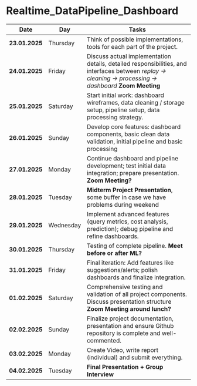 # Realtime_DataPipeline_Dashboard

| **Date**       | **Day**   | **Tasks**                                                                                                                                                 |
| -------------- | --------- | --------------------------------------------------------------------------------------------------------------------------------------------------------- |
| **23.01.2025** | Thursday  | Think of possible implementations, tools for each part of the project.                                                                                    |
| **24.01.2025** | Friday    | Discuss actual implementation details, detailed responsibilities, and interfaces between *replay -> cleaning -> processing -> dashboard* **Zoom Meeting** |
| **25.01.2025** | Saturday  | Start initial work: dashboard wireframes, data cleaning / storage setup, pipeline setup, data processing strategy.                                        |
| **26.01.2025** | Sunday    | Develop core features: dashboard components, basic clean data validation, initial pipeline and basic processing                                           |
| **27.01.2025** | Monday    | Continue dashboard and pipeline development; test initial data integration; prepare presentation. **Zoom Meeting?**                                       |
| **28.01.2025** | Tuesday   | **Midterm Project Presentation**, some buffer in case we have problems during weekend                                                                     |
| **29.01.2025** | Wednesday | Implement advanced features (query metrics, cost analysis, prediction); debug pipeline and refine dashboards.                                             |
| **30.01.2025** | Thursday  | Testing of complete pipeline. **Meet before or after ML?**                                                                                                |
| **31.01.2025** | Friday    | Final iteration: Add features like suggestions/alerts; polish dashboards and finalize integration.                                                        |
| **01.02.2025** | Saturday  | Comprehensive testing and validation of all project components. Discuss presentation structure **Zoom Meeting around lunch?**                             |
| **02.02.2025** | Sunday    | Finalize project documentation, presentation and ensure Github repository is complete and well-commented.                                                 |
| **03.02.2025** | Monday    | Create Video, write report (individual) and submit everything.                                                                                            |
| **04.02.2025** | Tuesday   | **Final Presentation + Group Interview**                                                                                                                  |
